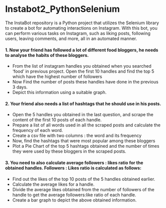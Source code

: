 # Instabot2_PythonSelenium
The InstaBot repository is a Python project that utilizes the Selenium library to create a bot for automating interactions on Instagram. With this bot, you can perform various tasks on Instagram, such as liking posts, following users, leaving comments, and more, all in an automated manner.


#### 1. Now your friend has followed a lot of different food bloggers, he needs to analyse the habits of these bloggers.
- From the list of instagram handles you obtained when you searched ‘food’ in previous project. Open the first 10 handles and find the top 5 which have the highest number of followers
- Now Find the number of posts these handles have done in the previous 3 days.
- Depict this information using a suitable graph.


#### 2. Your friend also needs a list of hashtags that he should use in his posts.
- Open the 5 handles you obtained in the last question, and scrape the content of the first 10 posts of each handle.
- Prepare a list of all words used in all the scraped posts and calculate the frequency of each word.
- Create a csv file with two columns : the word and its frequency
- Now, find the hashtags that were most popular among these bloggers
- Plot a Pie Chart of the top 5 hashtags obtained and the number of times they were used by these bloggers in the scraped posts.


#### 3. You need to also calculate average followers : likes ratio for the obtained handles. Followers : Likes ratio is calculated as follows:
- Find out the likes of the top 10 posts of the 5 handles obtained earlier.
- Calculate the average likes for a handle.
- Divide the average likes obtained from the number of followers of the handle to get the average followers:like ratio of each handle.
- Create a bar graph to depict the above obtained information.
